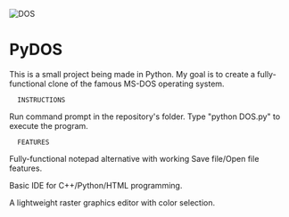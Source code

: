 ![DOS](https://user-images.githubusercontent.com/77996806/132526897-fbf776e7-33d7-4eef-b688-ffc23fed77f0.png)
# PyDOS
This is a small project being made in Python. My goal is to create a fully-functional clone of the famous MS-DOS operating system. 


      INSTRUCTIONS


Run command prompt in the repository's folder. Type "python DOS.py" to execute the program.


      FEATURES


Fully-functional notepad alternative with working Save file/Open file features.

Basic IDE for C++/Python/HTML programming.

A lightweight raster graphics editor with color selection.


